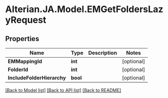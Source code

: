 # Alterian.JA.Model.EMGetFoldersLazyRequest

## Properties

Name | Type | Description | Notes
------------ | ------------- | ------------- | -------------
**EMMappingId** | **int** |  | [optional] 
**FolderId** | **int** |  | [optional] 
**IncludeFolderHierarchy** | **bool** |  | [optional] 

[[Back to Model list]](../README.md#documentation-for-models) [[Back to API list]](../README.md#documentation-for-api-endpoints) [[Back to README]](../README.md)

